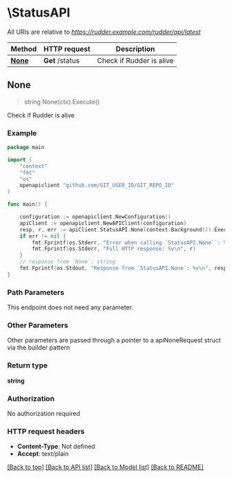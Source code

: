 # \StatusAPI

All URIs are relative to *https://rudder.example.com/rudder/api/latest*

Method | HTTP request | Description
------------- | ------------- | -------------
[**None**](StatusAPI.md#None) | **Get** /status | Check if Rudder is alive



## None

> string None(ctx).Execute()

Check if Rudder is alive



### Example

```go
package main

import (
	"context"
	"fmt"
	"os"
	openapiclient "github.com/GIT_USER_ID/GIT_REPO_ID"
)

func main() {

	configuration := openapiclient.NewConfiguration()
	apiClient := openapiclient.NewAPIClient(configuration)
	resp, r, err := apiClient.StatusAPI.None(context.Background()).Execute()
	if err != nil {
		fmt.Fprintf(os.Stderr, "Error when calling `StatusAPI.None``: %v\n", err)
		fmt.Fprintf(os.Stderr, "Full HTTP response: %v\n", r)
	}
	// response from `None`: string
	fmt.Fprintf(os.Stdout, "Response from `StatusAPI.None`: %v\n", resp)
}
```

### Path Parameters

This endpoint does not need any parameter.

### Other Parameters

Other parameters are passed through a pointer to a apiNoneRequest struct via the builder pattern


### Return type

**string**

### Authorization

No authorization required

### HTTP request headers

- **Content-Type**: Not defined
- **Accept**: text/plain

[[Back to top]](#) [[Back to API list]](../README.md#documentation-for-api-endpoints)
[[Back to Model list]](../README.md#documentation-for-models)
[[Back to README]](../README.md)

